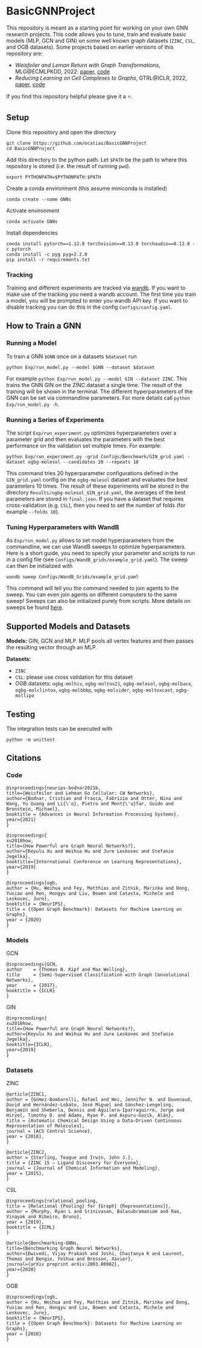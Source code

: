 # BasicGNNProject
This repository is meant as a starting point for working on your own GNN research projects. This code allows you to tune, train and evaluate basic models (MLP, GCN and GIN) on some well known graph datasets (`ZINC`, `CSL`, and OGB datasets). Some projects based on earlier versions of this repository are: 
- _Weisfeiler and Leman Return with Graph Transformations_, MLG@ECMLPKDD, 2022: [paper](https://openreview.net/pdf?id=Oq5mzL-3SUV), [code](https://github.com/ocatias/WL_Return)
- _Reducing Learning on Cell Complexes to Graphs_, GTRL@ICLR, 2022, [paper](https://openreview.net/pdf?id=HKUxAE-J6lq), [code](https://github.com/ocatias/CellComplexesToGraphs)

If you find this repository helpful please give it a :star:.

## Setup
Clone this repository and open the directory
```
git clone https://github.com/ocatias/BasicGNNProject
cd BasicGNNProject
```

Add this directory to the python path. Let `$PATH` be the path to where this repository is stored (i.e. the result of running `pwd`).
```
export PYTHONPATH=$PYTHONPATH:$PATH
```

Create a conda environment (this assume miniconda is installed)
```
conda create --name GNNs
```

Activate environment
```
conda activate GNNs
```

Install dependencies
```
conda install pytorch==1.12.0 torchvision==0.13.0 torchaudio==0.12.0 -c pytorch
conda install -c pyg pyg=2.2.0
pip install -r requirements.txt
```

### Tracking
Training and different experiments are tracked via [wandb](https://wandb.ai/). If you want to make use of the tracking you need a wandb account. The first time you train a model, you will be prompted to enter you wandb API key. If you want to disable tracking you can do this in the config `Configs/config.yaml`.


## How to Train a GNN

### Running a Model

To train a GNN `$GNN` once on a datasets `$dataset` run
```
python Exp/run_model.py --model $GNN --dataset $dataset
```

For example `python Exp/run_model.py --model GIN --dataset ZINC`. This trains the GNN GIN on the ZINC dataset a single time. The result of the training will be shown in the terminal. The different hyperparameters of the GNN can be set via commandline parameters. For more details call `python Exp/run_model.py -h`.

### Running a Series of Experiments

The script `Exp/run_experiment.py` optimizes hyperparameters over a parameter grid and then evaluates the parameters with the best performance on the validation set multiple times. For example:
```
python Exp/run_experiment.py -grid Configs/Benchmark/GIN_grid.yaml -dataset ogbg-molesol --candidates 20 --repeats 10 
```
This command tries 20 hyperparameter configurations defined in the `GIN_grid.yaml` config on the `ogbg-molesol` dataset and evaluates the best parameters 10 times. The result of these experiments will be stored in the directory `Results/ogbg-molesol_GIN_grid.yaml`, the averages of the best parameters are stored in `final.json`. If you have a dataset that requires cross-validation (e.g. `CSL`), then you need to set the number of folds (for example `--folds 10`).

### Tuning Hyperparameters with WandB

As `Exp/run_model.py` allows to set model hyperparameters from the commandline, we can use WandB sweeps to optimize hyperparameters.  Here is a short guide, you need to specify your parameter and scripts to run in a config file (see `Configs/WandB_grids/example_grid.yaml`). The sweep can then be initialized with
```
wandb sweep Configs/WandB_Grids/example_grid.yaml
```
This command will tell you the command needed to join agents to the sweep. You can even join agents on different computers to the same sweep! Sweeps can also be initialized purely from scripts. More details on sweeps be found [here](https://wandb.ai/site/sweeps).

## Supported Models and Datasets

**Models:** GIN, GCN and MLP. MLP pools all vertex features and then passes the resulting vector through an MLP.

**Datasets:**
- `ZINC` 
- `CSL`: please use cross validation for this dataset
- OGB datasets: `ogbg-molhiv`, `ogbg-moltox21`, `ogbg-molesol`, `ogbg-molbace`, `ogbg-molclintox`, `ogbg-molbbbp`, `ogbg-molsider`, `ogbg-moltoxcast`, `ogbg-mollipo`

## Testing

The integration tests can be executed with
```
python -m unittest
```

## Citations

### Code
```
@inproceedings{neurips-bodnar2021b,
title={Weisfeiler and Lehman Go Cellular: CW Networks},
author={Bodnar, Cristian and Frasca, Fabrizio and Otter, Nina and Wang, Yu Guang and Li{\`o}, Pietro and Mont{\'u}far, Guido and Bronstein, Michael},
booktitle = {Advances in Neural Information Processing Systems},
year={2021}
}
```

```
@inproceedings{
xu2018how,
title={How Powerful are Graph Neural Networks?},
author={Keyulu Xu and Weihua Hu and Jure Leskovec and Stefanie Jegelka},
booktitle={International Conference on Learning Representations},
year={2019}
}
```

```
@inproceedings{ogb,
author = {Hu, Weihua and Fey, Matthias and Zitnik, Marinka and Dong, Yuxiao and Ren, Hongyu and Liu, Bowen and Catasta, Michele and Leskovec, Jure},
booktitle = {NeurIPS},
title = {{Open Graph Benchmark}: Datasets for Machine Learning on Graphs},
year = {2020}
}
```

### Models
GCN
```
@inproceedings{GCN,
author    = {Thomas N. Kipf and Max Welling},
title     = {Semi-Supervised Classification with Graph Convolutional Networks},
year      = {2017},
booktitle = {ICLR}
}
```

GIN
```
@inproceedings{
xu2018how,
title={How Powerful are Graph Neural Networks?},
author={Keyulu Xu and Weihua Hu and Jure Leskovec and Stefanie Jegelka},
booktitle={ICLR},
year={2019}
}
```

### Datasets
ZINC
```
@article{ZINC1,
author = {Gómez-Bombarelli, Rafael and Wei, Jennifer N. and Duvenaud, David and Hernández-Lobato, José Miguel and Sánchez-Lengeling, Benjamín and Sheberla, Dennis and Aguilera-Iparraguirre, Jorge and Hirzel, Timothy D. and Adams, Ryan P. and Aspuru-Guzik, Alán},
title = {Automatic Chemical Design Using a Data-Driven Continuous Representation of Molecules},
journal = {ACS Central Science},
year = {2018},
}
```

```
@article{ZINC2,
author = {Sterling, Teague and Irwin, John J.},
title = {ZINC 15 – Ligand Discovery for Everyone},
journal = {Journal of Chemical Information and Modeling},
year = {2015},
}
```

CSL
```
@inproceedings{relational_pooling,
title = {Relational {Pooling} for {Graph} {Representations}},
author = {Murphy, Ryan L and Srinivasan, Balasubramaniam and Rao, Vinayak and Ribeiro, Bruno},
year = {2019},
booktitle = {ICML}
}
```

```
@article{Benchmarking-GNNs,
title={Benchmarking Graph Neural Networks},
author={Dwivedi, Vijay Prakash and Joshi, Chaitanya K and Laurent, Thomas and Bengio, Yoshua and Bresson, Xavier},
journal={arXiv preprint arXiv:2003.00982},
year={2020}
}
```

OGB
```
@inproceedings{ogb,
author = {Hu, Weihua and Fey, Matthias and Zitnik, Marinka and Dong, Yuxiao and Ren, Hongyu and Liu, Bowen and Catasta, Michele and Leskovec, Jure},
booktitle = {NeurIPS},
title = {{Open Graph Benchmark}: Datasets for Machine Learning on Graphs},
year = {2020}
}
```

